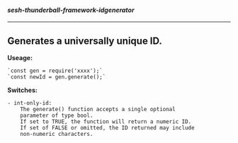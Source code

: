 #### *sesh-thunderball-framework-idgenerator*
---
## Generates a universally unique ID.

**Useage:**

    `const gen = require('xxxx');`
    `const newId = gen.generate();`

**Switches:**

    - int-only-id:
        The generate() function accepts a single optional
        parameter of type bool. 
        If set to TRUE, the function will return a numeric ID.
        If set of FALSE or omitted, the ID returned may include
        non-numeric characters.